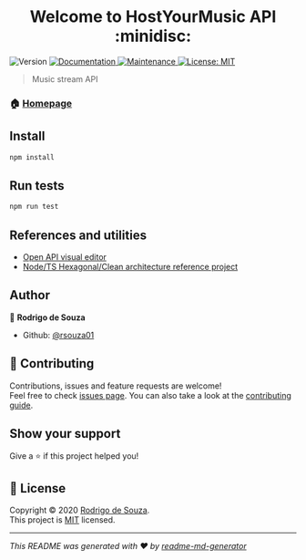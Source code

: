 <h1 align="center">Welcome to HostYourMusic API :minidisc:</h1>
<p>
  <img alt="Version" src="https://img.shields.io/badge/version-1.0.0-blue.svg?cacheSeconds=2592000" />
  <a href="https://github.com/HostYourMusic/host-your-music-api#readme" target="_blank">
    <img alt="Documentation" src="https://img.shields.io/badge/documentation-yes-brightgreen.svg" />
  </a>
  <a href="https://github.com/HostYourMusic/host-your-music-api/graphs/commit-activity" target="_blank">
    <img alt="Maintenance" src="https://img.shields.io/badge/Maintained%3F-yes-green.svg" />
  </a>
  <a href="https://github.com/HostYourMusic/host-your-music-api/blob/master/LICENSE" target="_blank">
    <img alt="License: MIT" src="https://img.shields.io/github/license/HostYourMusic/host-your-music-api" />
  </a>
</p>

> Music stream API

### 🏠 [Homepage](https://github.com/HostYourMusic/host-your-music-api#readme)

## Install

```sh
npm install
```

## Run tests

```sh
npm run test
```

## References and utilities

* [Open API visual editor](https://mermade.github.io/openapi-gui/#)
* [Node/TS Hexagonal/Clean architecture reference project](https://github.com/otaviolemos/thewisedev-mailing)


## Author

👤 **Rodrigo de Souza**

* Github: [@rsouza01](https://github.com/rsouza01)

## 🤝 Contributing

Contributions, issues and feature requests are welcome!<br />Feel free to check [issues page](https://github.com/HostYourMusic/host-your-music-api/issues). You can also take a look at the [contributing guide](https://github.com/HostYourMusic/host-your-music-api/blob/master/CONTRIBUTING.md).

## Show your support

Give a ⭐️ if this project helped you!

## 📝 License

Copyright © 2020 [Rodrigo de Souza](https://github.com/rsouza01).<br />
This project is [MIT](https://github.com/HostYourMusic/host-your-music-api/blob/master/LICENSE) licensed.

***
_This README was generated with ❤️ by [readme-md-generator](https://github.com/kefranabg/readme-md-generator)_
